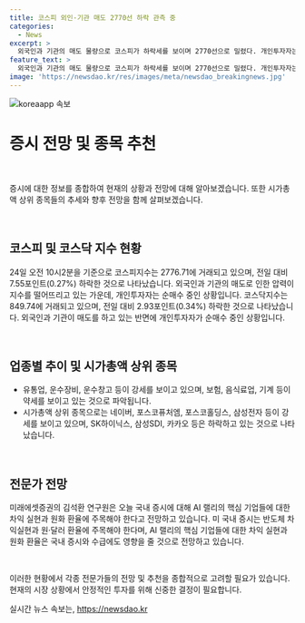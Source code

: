 ```yaml
---
title: 코스피 외인·기관 매도 2770선 하락 관측 중
categories:
  - News
excerpt: >
  외국인과 기관의 매도 물량으로 코스피가 하락세를 보이며 2770선으로 밀렸다. 개인투자자는 주식을 순매수 중이고, 업종별로는 유통업, 운수장비 등이 강세를 나타내고 있으나 보험, 음식료업, 기계 등은 약세다. 시가총액 상위 종목 가운데 네이버, 포스코퓨처엠, 포스코홀딩스, 삼성전자 등이 강세를 보이고 있으며, 반면 SK하이닉스, 삼성SDI, 카카오 등은 하락했다. 코스닥지수는 외국인과 기관의 매도와 달리 개인이 매수세를 보이며 약간의 하락을 기록했다. 외국환율과 반도체 차익실현이 국내 증시와 수급에 영향을 미칠 것으로 전망된다.
feature_text: >
  외국인과 기관의 매도 물량으로 코스피가 하락세를 보이며 2770선으로 밀렸다. 개인투자자는 주식을 순매수 중이고, 업종별로는 유통업, 운수장비 등이 강세를 나타내고 있으나 보험, 음식료업, 기계 등은 약세다. 시가총액 상위 종목 가운데 네이버, 포스코퓨처엠, 포스코홀딩스, 삼성전자 등이 강세를 보이고 있으며, 반면 SK하이닉스, 삼성SDI, 카카오 등은 하락했다. 코스닥지수는 외국인과 기관의 매도와 달리 개인이 매수세를 보이며 약간의 하락을 기록했다. 외국환율과 반도체 차익실현이 국내 증시와 수급에 영향을 미칠 것으로 전망된다.
image: 'https://newsdao.kr/res/images/meta/newsdao_breakingnews.jpg'
---
```


<p><img src="https://newsdao.kr/res/images/meta/newsdao_breakingnews.jpg" alt="koreaapp 속보" /></p>

<h1 data-ke-size="size26">증시 전망 및 종목 추천</h1>

<p data-ke-size="size16">&nbsp;</p>

<p>증시에 대한 정보를 종합하여 현재의 상황과 전망에 대해 알아보겠습니다. 또한 시가총액 상위 종목들의 추세와 향후 전망을 함께 살펴보겠습니다.</p>

<p data-ke-size="size16">&nbsp;</p>

<h2 data-ke-size="size26">코스피 및 코스닥 지수 현황</h2>

<p>24일 오전 10시2분을 기준으로 코스피지수는 2776.71에 거래되고 있으며, 전일 대비 7.55포인트(0.27%) 하락한 것으로 나타났습니다. 외국인과 기관의 매도로 인한 압력이 지수를 떨어뜨리고 있는 가운데, 개인투자자는 순매수 중인 상황입니다. 코스닥지수는 849.74에 거래되고 있으며, 전일 대비 2.93포인트(0.34%) 하락한 것으로 나타났습니다. 외국인과 기관이 매도를 하고 있는 반면에 개인투자자가 순매수 중인 상황입니다.</p>

<p data-ke-size="size16">&nbsp;</p>

<h2 data-ke-size="size26">업종별 추이 및 시가총액 상위 종목</h2>

<ul>
<li>유통업, 운수장비, 운수창고 등이 강세를 보이고 있으며, 보험, 음식료업, 기계 등이 약세를 보이고 있는 것으로 파악됩니다.</li>
<li>시가총액 상위 종목으로는 네이버, 포스코퓨처엠, 포스코홀딩스, 삼성전자 등이 강세를 보이고 있으며, SK하이닉스, 삼성SDI, 카카오 등은 하락하고 있는 것으로 나타났습니다.</li>
</ul>

<p data-ke-size="size16">&nbsp;</p>

<h2 data-ke-size="size26">전문가 전망</h2>

<p>미래에셋증권의 김석환 연구원은 오늘 국내 증시에 대해 AI 랠리의 핵심 기업들에 대한 차익 실현과 원화 환율에 주목해야 한다고 전망하고 있습니다. 미 국내 증시는 반도체 차익실현과 원·달러 환율에 주목해야 한다며, AI 랠리의 핵심 기업들에 대한 차익 실현과 원화 환율은 국내 증시와 수급에도 영향을 줄 것으로 전망하고 있습니다.</p>

<p data-ke-size="size16">&nbsp;</p>

<p>이러한 현황에서 각종 전문가들의 전망 및 추천을 종합적으로 고려할 필요가 있습니다. 현재의 시장 상황에서 안정적인 투자를 위해 신중한 결정이 필요합니다.</p>
실시간 뉴스 속보는, <a href="https://newsdao.kr" rel="dofollow">https://newsdao.kr</a>


